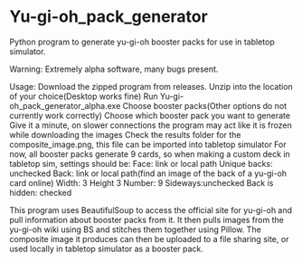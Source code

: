 # Yu-gi-oh_pack_generator
Python program to generate yu-gi-oh booster packs for use in tabletop simulator.

Warning: Extremely alpha software, many bugs present.

Usage: Download the zipped program from releases.
       Unzip into the location of your choice(Desktop works fine)
       Run Yu-gi-oh_pack_generator_alpha.exe
       Choose booster packs(Other options do not currently work correctly)
       Choose which booster pack you want to generate
       Give it a minute, on slower connections the program may act like it is frozen while downloading the images
       Check the results folder for the composite_image.png, this file can be imported into tabletop simulator
       For now, all booster packs generate 9 cards, so when making a custom deck in tabletop sim, settings should be:
          Face: link or local path
          Unique backs: unchecked
          Back: link or local path(find an image of the back of a yu-gi-oh card online)
          Width: 3
          Height 3
          Number: 9
          Sideways:unchecked
          Back is hidden: checked
          
This program uses BeautifulSoup to access the official site for yu-gi-oh and pull information about booster packs from it.
It then pulls images from the yu-gi-oh wiki using BS and stitches them together using Pillow.
The composite image it produces can then be uploaded to a file sharing site, or used locally in tabletop simulator as a booster pack.
